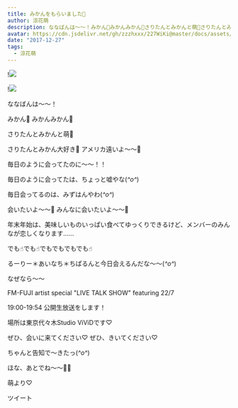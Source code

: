 ```yaml
---
title: みかんをもらいました🍊
author: 涼花萌
description: ななばんは〜〜！みかん🍊みかんみかん🍊さりたんとみかんと萌🍊さりたんとみかん大好き🍊アメリカ遠いよ〜〜🍬毎日のように会ってたのに〜〜！！...
avatar: https://cdn.jsdelivr.net/gh/zzzhxxx/227WiKi@master/docs/assets/photo/avatar/moe.jpg
date: "2017-12-27"
tags:
  - 涼花萌
---
```


!![](https://cdn.jsdelivr.net/gh/zzzhxxx/227WiKi-image@master/blog-image/moe-2017-12-27_1.jpg)

!![](https://cdn.jsdelivr.net/gh/zzzhxxx/227WiKi-image@master/blog-image/moe-2017-12-27_2.jpg)





ななばんは〜〜！


みかん🍊
みかんみかん🍊



さりたんとみかんと萌🍊












さりたんとみかん大好き🍊
アメリカ遠いよ〜〜🍬



毎日のように会ってたのに〜〜！！



毎日のように会ってたは、ちょっと嘘やな(*^o^*)


毎日会ってるのは、みずはんやわ(*^o^*)



会いたいよ〜〜🍊
みんなに会いたいよ〜〜🍊



年末年始は、美味しいものいっぱい食べてゆっくりできるけど、メンバーのみんなが恋しくなります……




でも☝︎でも☝︎でもでもでもでも☝︎

るーりー＊あいなち＊ちぱるんと今日会えるんだな〜〜(*^o^*)


なぜなら〜〜

FM-FUJI artist special
"LIVE TALK SHOW" featuring 22/7

19:00-19:54 公開生放送をします！

場所は東京代々木Studio ViViDです♡

ぜひ、会いに来てください♡
ぜひ、きいてください♡



ちゃんと告知で〜きたっ(*^o^*)






ほな、あとでね〜〜👋🏻







萌より♡


ツイート



